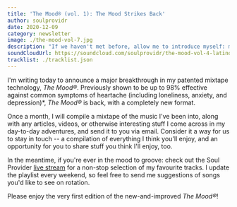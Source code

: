 ```yaml
---
title: 'The Mood® (vol. 1): The Mood Strikes Back'
author: soulprovidr
date: 2020-12-09
category: newsletter
image: ./the-mood-vol-7.jpg
description: "If we haven't met before, allow me to introduce myself: my name is Soul Provider, and I'm healing the world through the power of funk, soul, and software."
soundCloudUrl: https://soundcloud.com/soulprovidr/the-mood-vol-4-latino-heat
tracklist: ./tracklist.json
---
```


I'm writing today to announce a major breakthrough in my patented mixtape technology, _The Mood®_. Previously shown to be up to 98% effective against common symptoms of heartache (including loneliness, anxiety, and depression)\*, _The Mood®_ is back, with a completely new format.

Once a month, I will compile a mixtape of the music I've been into, along with any articles, videos, or otherwise interesting stuff I come across in my day-to-day adventures, and send it to you via email. Consider it a way for us to stay in touch -- a compilation of everything I think you'll enjoy, and an opportunity for you to share stuff you think I'll enjoy, too.

In the meantime, if you're ever in the mood to groove: check out the Soul Provider [live stream](https://soulprovidr.fm) for a non-stop selection of my favourite tracks. I update the playlist every weekend, so feel free to send me suggestions of songs you'd like to see on rotation.

Please enjoy the very first edition of the new-and-improved _The Mood®_!
